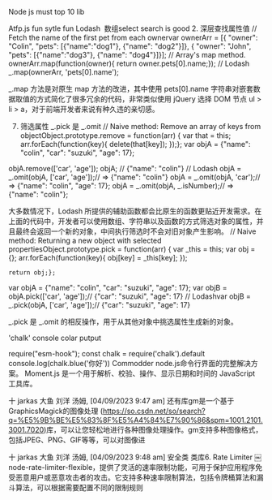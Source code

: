 Node js must top 10 lib




Atfp.js  fun sytle fun
Lodash  数组select search is good
2. 深层查找属性值
// Fetch the name of the first pet from each ownervar ownerArr = [{
    "owner": "Colin",
    "pets": [{"name":"dog1"}, {"name": "dog2"}]}, {
    "owner": "John",
    "pets": [{"name":"dog3"}, {"name": "dog4"}]}];
// Array's map method.
ownerArr.map(function(owner){
   return owner.pets[0].name;});
// Lodash
_.map(ownerArr, 'pets[0].name');

_.map 方法是对原生 map 方法的改进，其中使用 pets[0].name 字符串对嵌套数据取值的方式简化了很多冗余的代码，非常类似使用 jQuery 选择 DOM 节点 ul > li > a，对于前端开发者来说有种久违的亲切感。


7. 筛选属性 _.pick 是 _.omit 
// Naive method: Remove an array of keys from objectObject.prototype.remove = function(arr) {
    var that = this;
    arr.forEach(function(key){
        delete(that[key]);
    });};
var objA = {"name": "colin", "car": "suzuki", "age": 17};

objA.remove(['car', 'age']);
objA; // {"name": "colin"}
// Lodash
objA = _.omit(objA, ['car', 'age']);// => {"name": "colin"}
objA = _.omit(objA, 'car');// => {"name": "colin", "age": 17};
objA = _.omit(objA, _.isNumber);// => {"name": "colin"};

大多数情况下，Lodash 所提供的辅助函数都会比原生的函数更贴近开发需求。在上面的代码中，开发者可以使用数组、字符串以及函数的方式筛选对象的属性，并且最终会返回一个新的对象，中间执行筛选时不会对旧对象产生影响。
// Naive method: Returning a new object with selected propertiesObject.prototype.pick = function(arr) {
    var _this = this;
    var obj = {};
    arr.forEach(function(key){
        obj[key] = _this[key];
    });

    return obj;};
var objA = {"name": "colin", "car": "suzuki", "age": 17};
var objB = objA.pick(['car', 'age']);// {"car": "suzuki", "age": 17}
// Lodashvar objB = _.pick(objA, ['car', 'age']);// {"car": "suzuki", "age": 17}

_.pick 是 _.omit 的相反操作，用于从其他对象中挑选属性生成新的对象。


 
'chalk' console colar putput


require("esm-hook");
const chalk = require('chalk').default
console.log(chalk.blue('你好'))
Commodder node.js命令行界面的完整解决方案。
Moment.js 是一个用于解析、校验、操作、显示日期和时间的 JavaScript 工具库。



十 jarkas 大鱼 刘洋 汤姆, [04/09/2023 9:47 am]
还有库gm是一个基于GraphicsMagick的图像处理
 (https://so.csdn.net/so/search?q=%E5%9B%BE%E5%83%8F%E5%A4%84%E7%90%86&spm=1001.2101.3001.7020)库，可以让您轻松地进行各种图像处理操作。gm支持多种图像格式，包括JPEG、PNG、GIF等等，可以对图像进

十 jarkas 大鱼 刘洋 汤姆, [04/09/2023 9:48 am]
安全类 类库6. Rate Limiter
￼
node-rate-limiter-flexible，提供了灵活的速率限制功能，可用于保护应用程序免受恶意用户或恶意攻击者的攻击。它支持多种速率限制算法，包括令牌桶算法和漏斗算法，可以根据需要配置不同的限制规则

